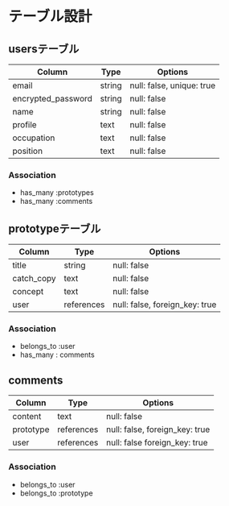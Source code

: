 # テーブル設計

## usersテーブル

| Column             | Type    | Options                   |
| -----------------  | ------- | ------------------------- |
| email              | string  | null: false, unique: true |
| encrypted_password | string  | null: false               |
| name               | string  | null: false               |
| profile            | text    | null: false               |
| occupation         | text    | null: false               |
| position           | text    | null: false               |

### Association

- has_many :prototypes
- has_many :comments



## prototypeテーブル

| Column     | Type          | Options                        |
| -----------| ------------- | ------------------------------ |
| title      | string        | null: false                    |
| catch_copy | text          | null: false                    |
| concept    | text          | null: false                    |
| user       | references    | null: false, foreign_key: true |

### Association

- belongs_to :user
- has_many : comments



## comments

| Column    | Type       | Options                        |
| ----------| ---------- | ------------------------------ |
| content   | text       | null: false                    |
| prototype | references | null: false, foreign_key: true |
| user      | references | null: false foreign_key: true  |

### Association

- belongs_to :user
- belongs_to :prototype
